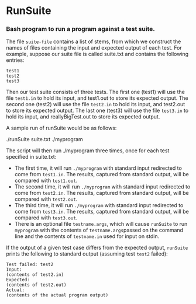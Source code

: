 # RunSuite
### Bash program to run a program against a test suite.

The file `suite-file` contains a list of stems, from which we construct the names of files containing the input and expected output of each test. For example, suppose our suite file is called suite.txt and contains the following entries:  
```
test1
test2
test3
```  
Then our test suite consists of three tests. The first one (test1) will use the file `test1.in` to hold its input, and test1.out to store its expected output. The second one (test2) will use the file `test2.in` to hold its input, and test2.out to store its expected output. The last one (test3) will use the file `test3.in` to hold its input, and reallyBigTest.out to store its expected output.  

A sample run of runSuite would be as follows:

./runSuite suite.txt ./myprogram

The script will then run ./myprogram three times, once for each test specified in suite.txt:

* The first time, it will run `./myprogram` with standard input redirected to come from `test1.in`. The results, captured from standard output, will be compared with `test1.out`.
* The second time, it will run `./myprogram` with standard input redirected to come from `test2.in`. The results, captured from standard output, will be compared with `test2.out`.
* The third time, it will run `./myprogram` with standard input redirected to come from `test3.in`. The results, captured from standard output, will be compared with `test3.out`.
* There is an optional file `testname.args`, which will cause `runSuite` to run `myprogram` with the contents of `testname.args`passed on the command line and the contents of `testname.in` used for input on stdin.

If the output of a given test case differs from the expected output, `runSuite` prints the following to standard output (assuming test `test2` failed):

```
Test failed: test2
Input:
(contents of test2.in)
Expected:
(contents of test2.out)
Actual:
(contents of the actual program output)
```
